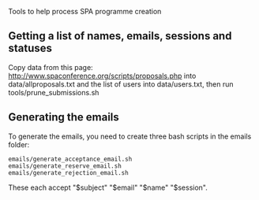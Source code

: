 Tools to help process SPA programme creation

## Getting a list of names, emails, sessions and statuses

Copy data from this page: http://www.spaconference.org/scripts/proposals.php into data/allproposals.txt and the list of users into data/users.txt, then run tools/prune_submissions.sh

## Generating the emails

To generate the emails, you need to create three bash scripts in the emails folder:

	emails/generate_acceptance_email.sh
	emails/generate_reserve_email.sh
	emails/generate_rejection_email.sh

These each accept "$subject" "$email" "$name" "$session". 
